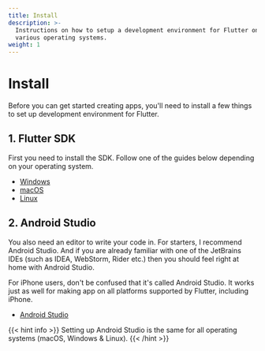 ```yaml
---
title: Install
description: >-
  Instructions on how to setup a development environment for Flutter on
  various operating systems.
weight: 1
---
```


# Install

Before you can get started creating apps, you'll need to install a few things
to set up development environment for Flutter.

<script src="https://unpkg.com/@dotlottie/player-component@2.7.12/dist/dotlottie-player.mjs" type="module"></script><dotlottie-player src="https://lottie.host/5e7f4ce1-8478-4350-8151-e5c3eeb98653/HV7PfQpEQx.json" background="transparent" speed="1" style="width: 300px; height: 300px" direction="1" playMode="normal" autoplay></dotlottie-player>

## 1. Flutter SDK

First you need to install the SDK.
Follow one of the guides below depending on your operating system.

- [Windows](windows)
- [macOS](mac)
- [Linux](linux)

## 2. Android Studio

You also need an editor to write your code in.
For starters, I recommend Android Studio.
And if you are already familiar with one of the JetBrains IDEs (such as IDEA,
WebStorm, Rider etc.) then you should feel right at home with Android Studio.

For iPhone users, don't be confused that it's called Android Studio.
It works just as well for making app on all platforms supported by Flutter,
including iPhone.

- [Android Studio](android-studio)

{{< hint info >}}
Setting up Android Studio is the same for all operating systems (macOS, Windows
& Linux).
{{< /hint >}}
